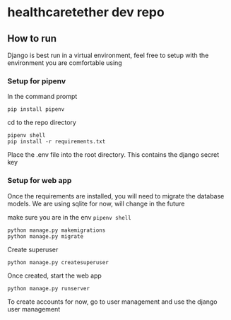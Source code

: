 # healthcaretether dev repo
## How to run
Django is best run in a virtual environment, feel free to setup with the environment you are comfortable using
### Setup for pipenv

In the command prompt
```
pip install pipenv
```

cd to the repo directory
```
pipenv shell
pip install -r requirements.txt
```

Place the .env file into the root directory. This contains the django secret key

### Setup for web app
Once the requirements are installed, you will need to migrate the database models. We are using sqlite for now, will change in the future

make sure you are in the env `pipenv shell`
```
python manage.py makemigrations
python manage.py migrate
```

Create superuser
```
python manage.py createsuperuser
```

Once created, start the web app
```
python manage.py runserver
```

To create accounts for now, go to user management and use the django user management
